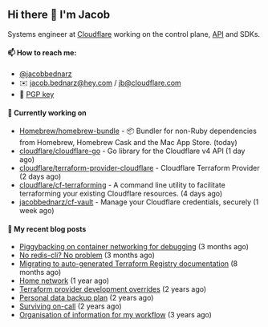 ## Hi there 👋 I'm Jacob

Systems engineer at [Cloudflare](https://cloudflare.com) working on the control plane, [API](https://api.cloudflare.com) and SDKs.

#### 📫 How to reach me:

- [@jacobbednarz](https://twitter.com/jacobbednarz)
- ✉️ jacob.bednarz@hey.com / jb@cloudflare.com
- 🔐 [PGP key](https://keybase.io/jacobbednarz/pgp_keys.asc)

#### 👷 Currently working on


- [Homebrew/homebrew-bundle](https://github.com/Homebrew/homebrew-bundle) - 📦 Bundler for non-Ruby dependencies from Homebrew, Homebrew Cask and the Mac App Store. (today)
- [cloudflare/cloudflare-go](https://github.com/cloudflare/cloudflare-go) - Go library for the Cloudflare v4 API (1 day ago)
- [cloudflare/terraform-provider-cloudflare](https://github.com/cloudflare/terraform-provider-cloudflare) - Cloudflare Terraform Provider (2 days ago)
- [cloudflare/cf-terraforming](https://github.com/cloudflare/cf-terraforming) - A command line utility to facilitate terraforming your existing Cloudflare resources. (4 days ago)
- [jacobbednarz/cf-vault](https://github.com/jacobbednarz/cf-vault) - Manage your Cloudflare credentials, securely (1 week ago)

#### 📜 My recent blog posts


- [Piggybacking on container networking for debugging](https://jacobbednarz.com/piggybacking-on-container-networking-for-debugging) (3 months ago)
- [No redis-cli? No problem](https://jacobbednarz.com/no-redis-cli-no-problem) (3 months ago)
- [Migrating to auto-generated Terraform Registry documentation](https://jacobbednarz.com/migrating-to-auto-generated-terraform-registry-documentation) (8 months ago)
- [Home network](https://jacobbednarz.com/home-network-and-lab) (1 year ago)
- [Terraform provider development overrides](https://jacobbednarz.com/terraform-provider-development-overrides) (2 years ago)
- [Personal data backup plan](https://jacobbednarz.com/personal-data-backup-plan) (2 years ago)
- [Surviving on-call](https://jacobbednarz.com/surviving-on-call) (2 years ago)
- [Organisation of information for my workflow](https://jacobbednarz.com/organisation-of-information-for-my-workflow) (3 years ago)
